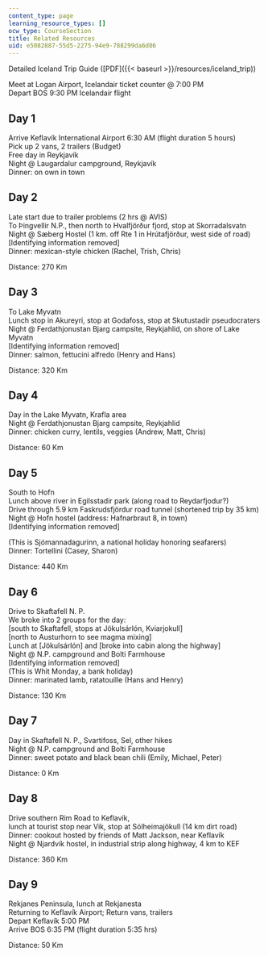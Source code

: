 ```yaml
---
content_type: page
learning_resource_types: []
ocw_type: CourseSection
title: Related Resources
uid: e5082887-55d5-2275-94e9-788299da6d06
---
```


Detailed Iceland Trip Guide ([PDF]({{< baseurl >}}/resources/iceland_trip))

Meet at Logan Airport, Icelandair ticket counter @ 7:00 PM  
Depart BOS 9:30 PM Icelandair flight

Day 1
-----

Arrive Keflavík International Airport 6:30 AM (flight duration 5 hours)  
Pick up 2 vans, 2 trailers (Budget)  
Free day in Reykjavík  
Night @ Laugardalur campground, Reykjavík  
Dinner: on own in town

Day 2
-----

Late start due to trailer problems (2 hrs @ AVIS)  
To Þingvellir N.P., then north to Hvalfjörður fjord, stop at Skorradalsvatn  
Night @ Sæberg Hostel (1 km. off Rte 1 in Hrútafjörður, west side of road)  
\[Identifying information removed\]  
Dinner: mexican-style chicken (Rachel, Trish, Chris)

Distance: 270 Km

Day 3
-----

To Lake Myvatn  
Lunch stop in Akureyri, stop at Godafoss, stop at Skutustadir pseudocraters  
Night @ Ferdathjonustan Bjarg campsite, Reykjahlid, on shore of Lake Myvatn  
\[Identifying information removed\]  
Dinner: salmon, fettucini alfredo (Henry and Hans)

Distance: 320 Km

Day 4
-----

Day in the Lake Myvatn, Krafla area  
Night @ Ferdathjonustan Bjarg campsite, Reykjahlid  
Dinner: chicken curry, lentils, veggies (Andrew, Matt, Chris)

Distance: 60 Km

Day 5
-----

South to Hofn  
Lunch above river in Egilsstadir park (along road to Reydarfjodur?)  
Drive through 5.9 km Faskrudsfjördur road tunnel (shortened trip by 35 km)  
Night @ Hofn hostel (address: Hafnarbraut 8, in town)  
\[Identifying information removed\]

(This is Sjómannadagurinn, a national holiday honoring seafarers)  
Dinner: Tortellini (Casey, Sharon)  
  
Distance: 440 Km

Day 6
-----

Drive to Skaftafell N. P.  
We broke into 2 groups for the day:  
\[south to Skaftafell, stops at Jökulsárlón, Kviarjokull\]  
\[north to Austurhorn to see magma mixing\]  
Lunch at \[Jökulsárlón\] and \[broke into cabin along the highway\]  
Night @ N.P. campground and Bolti Farmhouse  
\[Identifying information removed\]  
(This is Whit Monday, a bank holiday)  
Dinner: marinated lamb, ratatouille (Hans and Henry)

Distance: 130 Km

Day 7
-----

Day in Skaftafell N. P., Svartifoss, Sel, other hikes  
Night @ N.P. campground and Bolti Farmhouse  
Dinner: sweet potato and black bean chili (Emily, Michael, Peter)

Distance: 0 Km

Day 8
-----

Drive southern Rim Road to Keflavík,  
lunch at tourist stop near Vik, stop at Sólheimajökull (14 km dirt road)  
Dinner: cookout hosted by friends of Matt Jackson, near Keflavík  
Night @ Njardvik hostel, in industrial strip along highway, 4 km to KEF

Distance: 360 Km

Day 9
-----

Rekjanes Peninsula, lunch at Rekjanesta  
Returning to Keflavík Airport; Return vans, trailers  
Depart Keflavík 5:00 PM  
Arrive BOS 6:35 PM (flight duration 5:35 hrs)

Distance: 50 Km